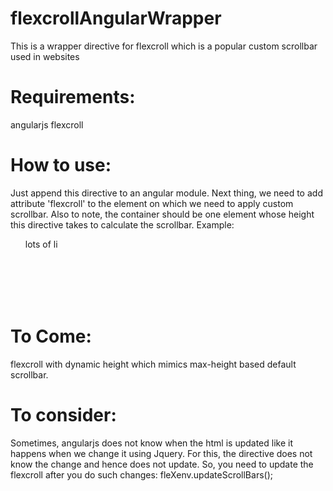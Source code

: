 flexcrollAngularWrapper
=======================

This is a wrapper directive for flexcroll which is a popular custom scrollbar used in websites


Requirements:
============

angularjs
flexcroll


How to use:
===========

Just append this directive to an angular module.
Next thing, we need to add attribute 'flexcroll' to the element on which we need to apply custom scrollbar.
Also to note, the container should be one element whose height this directive takes to calculate the scrollbar.
Example: <div flexcroll style="height:100px;"><ul>lots of li</ul></div>


To Come:
=======

flexcroll with dynamic height which mimics max-height based default scrollbar.


To consider:
===========

Sometimes, angularjs does not know when the html is updated like it happens when we change it using Jquery.
For this, the directive does not know the change and hence does not update.
So, you need to update the flexcroll after you do such changes:
fleXenv.updateScrollBars();

